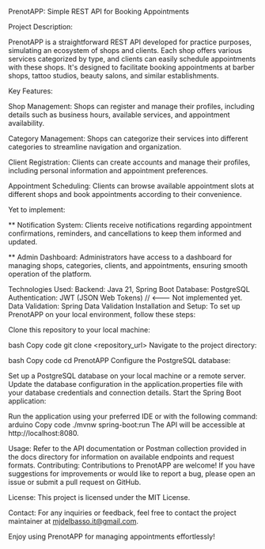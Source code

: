 PrenotAPP: Simple REST API for Booking Appointments

Project Description:

PrenotAPP is a straightforward REST API developed for practice purposes, simulating an ecosystem of shops and clients. Each shop offers various services categorized by type, and clients can easily schedule appointments with these shops. It's designed to facilitate booking appointments at barber shops, tattoo studios, beauty salons, and similar establishments.

Key Features:

Shop Management: Shops can register and manage their profiles, including details such as business hours, available services, and appointment availability.

Category Management: Shops can categorize their services into different categories to streamline navigation and organization.

Client Registration: Clients can create accounts and manage their profiles, including personal information and appointment preferences.

Appointment Scheduling: Clients can browse available appointment slots at different shops and book appointments according to their convenience.

Yet to implement: 

** Notification System: Clients receive notifications regarding appointment confirmations, reminders, and cancellations to keep them informed and updated.

** Admin Dashboard: Administrators have access to a dashboard for managing shops, categories, clients, and appointments, ensuring smooth operation of the platform.

Technologies Used:
Backend: Java 21, Spring Boot
Database: PostgreSQL
Authentication: JWT (JSON Web Tokens) // <--- Not implemented yet.
Data Validation: Spring Data Validation
Installation and Setup:
To set up PrenotAPP on your local environment, follow these steps:

Clone this repository to your local machine:

bash
Copy code
git clone <repository_url>
Navigate to the project directory:

bash
Copy code
cd PrenotAPP
Configure the PostgreSQL database:

Set up a PostgreSQL database on your local machine or a remote server.
Update the database configuration in the application.properties file with your database credentials and connection details.
Start the Spring Boot application:

Run the application using your preferred IDE or with the following command:
arduino
Copy code
./mvnw spring-boot:run
The API will be accessible at http://localhost:8080.

Usage:
Refer to the API documentation or Postman collection provided in the docs directory for information on available endpoints and request formats.
Contributing:
Contributions to PrenotAPP are welcome! If you have suggestions for improvements or would like to report a bug, please open an issue or submit a pull request on GitHub.

License:
This project is licensed under the MIT License.

Contact:
For any inquiries or feedback, feel free to contact the project maintainer at mjdelbasso.it@gmail.com.

Enjoy using PrenotAPP for managing appointments effortlessly!
